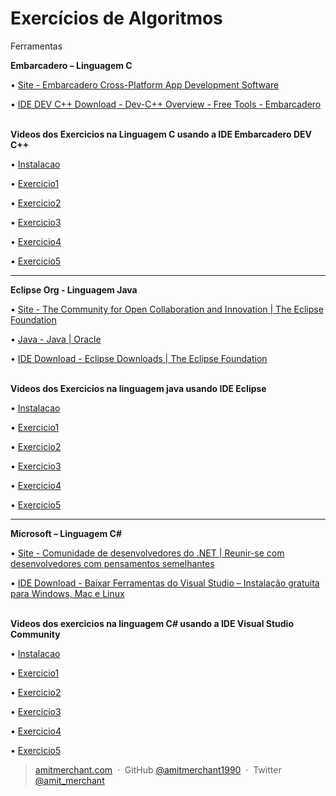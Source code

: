 # Exercícios de Algoritmos

Ferramentas

<b>Embarcadero – Linguagem C</b>

 • [Site - Embarcadero Cross-Platform App Development Software](https://www.embarcadero.com/br/)

 • [IDE DEV C++ Download - Dev-C++ Overview - Free Tools - Embarcadero](https://www.embarcadero.com/br/free-tools/dev-cpp)
 
 <br/>
 <b>Videos dos Exercicios na Linguagem C usando a IDE Embarcadero DEV C++</b>

• [Instalacao](https://youtu.be/jXP3PAE35oQ)

• [Exercicio1](https://youtu.be/hoW8wr8aR0A) 

• [Exercicio2](https://youtu.be/G7sDqbONYmM)

• [Exercicio3](https://youtu.be/MWuvRav6aP0)

• [Exercicio4](https://youtu.be/zS3YEDsCvsY)

• [Exercicio5](https://youtu.be/xYKoPTmv1Yk)

<hr/>

<b>Eclipse Org - Linguagem Java</b>

 • [Site - The Community for Open Collaboration and Innovation | The Eclipse Foundation](https://www.eclipse.org/)

 • [Java - Java | Oracle](https://www.java.com/pt-BR/)

 • [IDE Download - Eclipse Downloads | The Eclipse Foundation](https://www.eclipse.org/downloads/) 
 
 <br/>
 <b>Videos dos Exercicios na linguagem java usando IDE Eclipse</b>

• [Instalacao](https://youtu.be/X5QbnoKyhtw)

• [Exercicio1](https://youtu.be/UQiX7bPJBQU)

• [Exercicio2](https://youtu.be/Y8JQIWJ49c0)

• [Exercicio3](https://youtu.be/LFg55iXs3-w)

• [Exercicio4](https://youtu.be/7K-E5jZRlb0)

• [Exercicio5](https://youtu.be/uP1vHVLJnYg)

<hr/>
           
<b>Microsoft – Linguagem C#</b>

 • [Site - Comunidade de desenvolvedores do .NET | Reunir-se com desenvolvedores com pensamentos semelhantes](https://dotnet.microsoft.com/pt-br/platform/community)

 • [IDE Download - Baixar Ferramentas do Visual Studio – Instalação gratuita para Windows, Mac e Linux](https://visualstudio.microsoft.com/pt-br/downloads/)
 
<br/>
<b>Videos dos exercicios na linguagem C# usando a IDE Visual Studio Community</b>

• [Instalacao](https://youtu.be/icm4SDDrni8)

• [Exercicio1](https://youtu.be/WGchvaRRkQI)

• [Exercicio2](https://youtu.be/hhg-yfjnfO4)

• [Exercicio3](https://youtu.be/im2z5x8-y0s)

• [Exercicio4](https://youtu.be/qNDDYV9dWuk)

• [Exercicio5](https://youtu.be/39j-Ga6jUow)


> [amitmerchant.com](https://www.amitmerchant.com) &nbsp;&middot;&nbsp;
> GitHub [@amitmerchant1990](https://github.com/amitmerchant1990) &nbsp;&middot;&nbsp;
> Twitter [@amit_merchant](https://twitter.com/amit_merchant)




